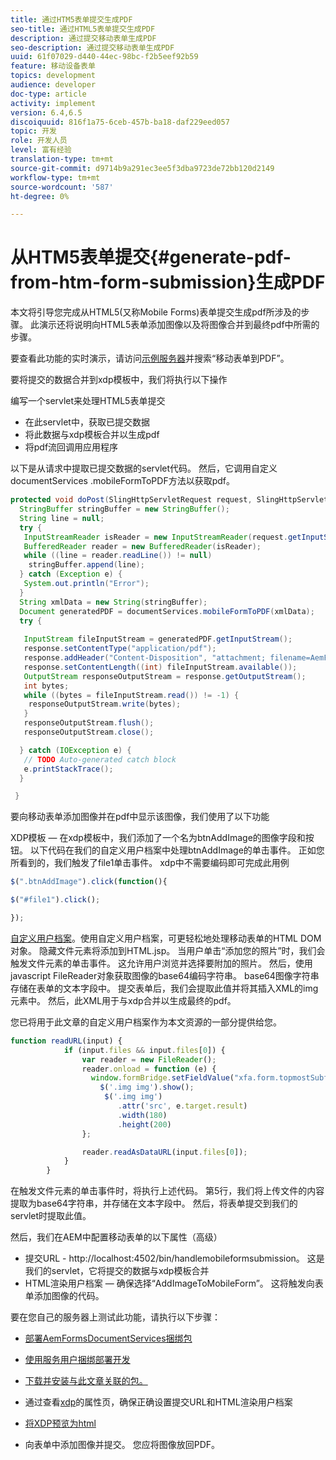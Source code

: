 ```yaml
---
title: 通过HTM5表单提交生成PDF
seo-title: 通过HTML5表单提交生成PDF
description: 通过提交移动表单生成PDF
seo-description: 通过提交移动表单生成PDF
uuid: 61f07029-d440-44ec-98bc-f2b5eef92b59
feature: 移动设备表单
topics: development
audience: developer
doc-type: article
activity: implement
version: 6.4,6.5
discoiquuid: 816f1a75-6ceb-457b-ba18-daf229eed057
topic: 开发
role: 开发人员
level: 富有经验
translation-type: tm+mt
source-git-commit: d9714b9a291ec3ee5f3dba9723de72bb120d2149
workflow-type: tm+mt
source-wordcount: '587'
ht-degree: 0%

---
```



# 从HTM5表单提交{#generate-pdf-from-htm-form-submission}生成PDF

本文将引导您完成从HTML5(又称Mobile Forms)表单提交生成pdf所涉及的步骤。 此演示还将说明向HTML5表单添加图像以及将图像合并到最终pdf中所需的步骤。

要查看此功能的实时演示，请访问[示例服务器](https://forms.enablementadobe.com/content/samples/samples.html?query=0)并搜索“移动表单到PDF”。

要将提交的数据合并到xdp模板中，我们将执行以下操作

编写一个servlet来处理HTML5表单提交

* 在此servlet中，获取已提交数据
* 将此数据与xdp模板合并以生成pdf
* 将pdf流回调用应用程序

以下是从请求中提取已提交数据的servlet代码。 然后，它调用自定义documentServices .mobileFormToPDF方法以获取pdf。

```java
protected void doPost(SlingHttpServletRequest request, SlingHttpServletResponse response) {
  StringBuffer stringBuffer = new StringBuffer();
  String line = null;
  try {
   InputStreamReader isReader = new InputStreamReader(request.getInputStream(), "UTF-8");
   BufferedReader reader = new BufferedReader(isReader);
   while ((line = reader.readLine()) != null)
    stringBuffer.append(line);
  } catch (Exception e) {
   System.out.println("Error");
  }
  String xmlData = new String(stringBuffer);
  Document generatedPDF = documentServices.mobileFormToPDF(xmlData);
  try {
   
   InputStream fileInputStream = generatedPDF.getInputStream();
   response.setContentType("application/pdf");
   response.addHeader("Content-Disposition", "attachment; filename=AemFormsRocks.pdf");
   response.setContentLength((int) fileInputStream.available());
   OutputStream responseOutputStream = response.getOutputStream();
   int bytes;
   while ((bytes = fileInputStream.read()) != -1) {
    responseOutputStream.write(bytes);
   }
   responseOutputStream.flush();
   responseOutputStream.close();

  } catch (IOException e) {
   // TODO Auto-generated catch block
   e.printStackTrace();
  }

 }
```

要向移动表单添加图像并在pdf中显示该图像，我们使用了以下功能

XDP模板 — 在xdp模板中，我们添加了一个名为btnAddImage的图像字段和按钮。 以下代码在我们的自定义用户档案中处理btnAddImage的单击事件。 正如您所看到的，我们触发了file1单击事件。 xdp中不需要编码即可完成此用例

```javascript
$(".btnAddImage").click(function(){

$("#file1").click();

});
```

[自定义用户档案](https://helpx.adobe.com/livecycle/help/mobile-forms/creating-profile.html#CreatingCustomProfiles)。使用自定义用户档案，可更轻松地处理移动表单的HTML DOM对象。 隐藏文件元素将添加到HTML.jsp。 当用户单击“添加您的照片”时，我们会触发文件元素的单击事件。 这允许用户浏览并选择要附加的照片。 然后，使用javascript FileReader对象获取图像的base64编码字符串。 base64图像字符串存储在表单的文本字段中。 提交表单后，我们会提取此值并将其插入XML的img元素中。 然后，此XML用于与xdp合并以生成最终的pdf。

您已将用于此文章的自定义用户档案作为本文资源的一部分提供给您。

```javascript
function readURL(input) {
            if (input.files && input.files[0]) {
                var reader = new FileReader();
                reader.onload = function (e) {
                  window.formBridge.setFieldValue("xfa.form.topmostSubform.Page1.base64image",reader.result);
                    $('.img img').show();
                     $('.img img')
                        .attr('src', e.target.result)
                        .width(180)
                        .height(200)
                };

                reader.readAsDataURL(input.files[0]);
            }
        }
```

在触发文件元素的单击事件时，将执行上述代码。 第5行，我们将上传文件的内容提取为base64字符串，并存储在文本字段中。 然后，将表单提交到我们的servlet时提取此值。

然后，我们在AEM中配置移动表单的以下属性（高级）

* 提交URL - http://localhost:4502/bin/handlemobileformsubmission。 这是我们的servlet，它将提交的数据与xdp模板合并
* HTML渲染用户档案 — 确保选择“AddImageToMobileForm”。 这将触发向表单添加图像的代码。

要在您自己的服务器上测试此功能，请执行以下步骤：

* [部署AemFormsDocumentServices捆绑包](/help/forms/assets/common-osgi-bundles/AEMFormsDocumentServices.core-1.0-SNAPSHOT.jar)

* [使用服务用户捆绑部署开发](/help/forms/assets/common-osgi-bundles/DevelopingWithServiceUser.jar)

* [下载并安装与此文章关联的包。](assets/pdf-from-mobile-form-submission.zip)

* 通过查看[xdp](http://localhost:4502/libs/fd/fm/gui/content/forms/formmetadataeditor.html/content/dam/formsanddocuments/schengen.xdp)的属性页，确保正确设置提交URL和HTML渲染用户档案

* [将XDP预览为html](http://localhost:4502/content/dam/formsanddocuments/schengen.xdp/jcr:content)

* 向表单中添加图像并提交。 您应将图像放回PDF。

